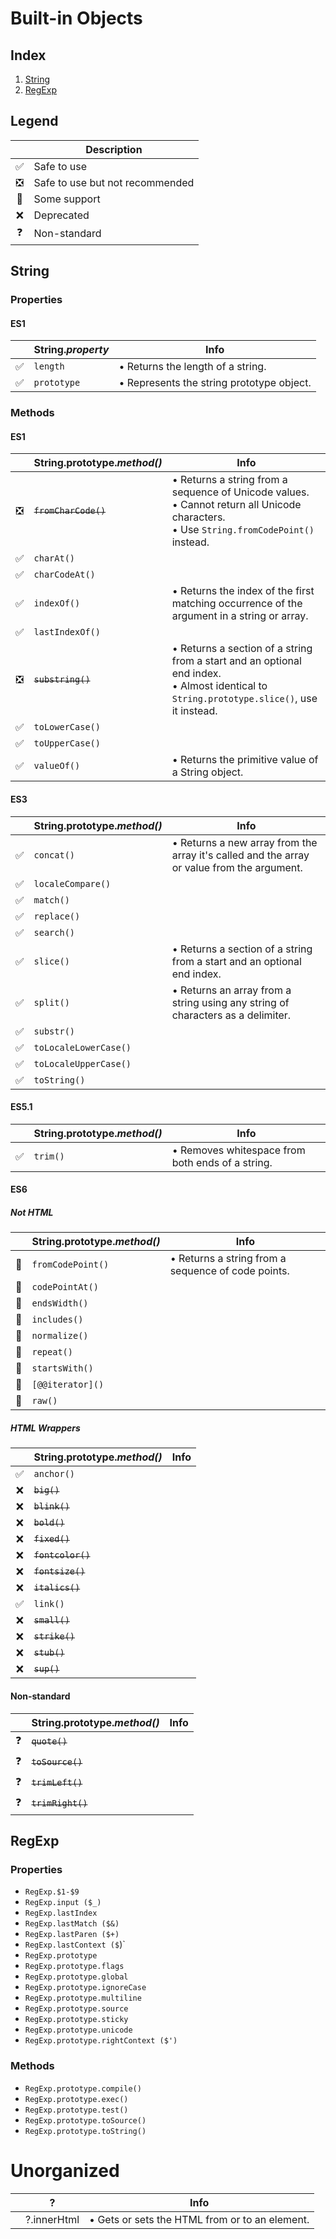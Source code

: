 # Built-in Objects

## Index
1. [String](#string)
1. [RegExp](#RegExp)

## Legend
|        | Description
| :----: | ------------------------
| ✅ | Safe to use
| ❎ | Safe to use but not recommended
| 🚧 | Some support
| ❌ | Deprecated
| ❓ | Non-standard

## String
### Properties
#### ES1
|        | String.*property* | Info
| :----: | ----------------- | -----------------
| ✅ | `length` | • Returns the length of a string.
| ✅ | `prototype` | • Represents the string prototype object.

### Methods
#### ES1
|        | String.prototype.*method()* | Info
| :----: | ----------------- | -----------------
| ❎ | ~~`fromCharCode()`~~ | • Returns a string from a sequence of Unicode values. <br> • Cannot return all Unicode characters. <br> • Use `String.fromCodePoint()` instead.
| ✅ | `charAt()`
| ✅ | `charCodeAt()`
| ✅ | `indexOf()` | • Returns the index of the first matching occurrence of the argument in a string or array.
| ✅ | `lastIndexOf()`
| ❎ | ~~`substring()`~~ | • Returns a section of a string from a start and an optional end index. <br> • Almost identical to `String.prototype.slice()`, use it instead.
| ✅ | `toLowerCase()`
| ✅ | `toUpperCase()`
| ✅ | `valueOf()` | • Returns the primitive value of a String object.

#### ES3
|        | String.prototype.*method()* | Info
| :----: | ----------------- | -----------------
| ✅ | `concat()` | • Returns a new array from the array it's called and the array or value from the argument.
| ✅ | `localeCompare()`
| ✅ | `match()`
| ✅ | `replace()`
| ✅ | `search()`
| ✅ | `slice()` | • Returns a section of a string from a start and an optional end index.
| ✅ | `split()` | • Returns an array from a string using any string of characters as a delimiter.
| ✅ | `substr()`
| ✅ | `toLocaleLowerCase()`
| ✅ | `toLocaleUpperCase()`
| ✅ | `toString()`

#### ES5.1
|        | String.prototype.*method()* | Info
| :----: | ----------------- | -----------------
| ✅ | `trim()` | • Removes whitespace from both ends of a string.

#### ES6

##### Not HTML
|        | String.prototype.*method()* | Info
| :----: | ----------------- | -----------------
| 🚧 | `fromCodePoint()` | • Returns a string from a sequence of code points.
| 🚧 | `codePointAt()`
| 🚧 | `endsWidth()`
| 🚧 | `includes()`
| 🚧 | `normalize()`
| 🚧 | `repeat()`
| 🚧 | `startsWith()`
| 🚧 | `[@@iterator]()`
| 🚧 | `raw()`

##### HTML Wrappers
|        | String.prototype.*method()* | Info
| :----: | ----------------- | -----------------
| ✅ | `anchor()`
| ❌ | ~~`big()`~~
| ❌ | ~~`blink()`~~
| ❌ | ~~`bold()`~~
| ❌ | ~~`fixed()`~~
| ❌ | ~~`fontcolor()`~~
| ❌ | ~~`fontsize()`~~
| ❌ | ~~`italics()`~~
| ✅ | `link()`
| ❌ | ~~`small()`~~
| ❌ | ~~`strike()`~~
| ❌ | ~~`stub()`~~
| ❌ | ~~`sup()`~~

#### Non-standard
|        | String.prototype.*method()* | Info
| :----: | ----------------- | -----------------
| ❓ | ~~`quote()`~~
| ❓ | ~~`toSource()`~~
| ❓ | ~~`trimLeft()`~~
| ❓ | ~~`trimRight()`~~

## RegExp
### Properties
+ `RegExp.$1-$9`
+ `RegExp.input ($_)`
+ `RegExp.lastIndex`
+ `RegExp.lastMatch ($&)`
+ `RegExp.lastParen ($+)`
+ `RegExp.lastContext ($`)`
+ `RegExp.prototype`
+ `RegExp.prototype.flags`
+ `RegExp.prototype.global`
+ `RegExp.prototype.ignoreCase`
+ `RegExp.prototype.multiline`
+ `RegExp.prototype.source`
+ `RegExp.prototype.sticky`
+ `RegExp.prototype.unicode`
+ `RegExp.prototype.rightContext ($')`

### Methods
+ `RegExp.prototype.compile()`
+ `RegExp.prototype.exec()`
+ `RegExp.prototype.test()`
+ `RegExp.prototype.toSource()`
+ `RegExp.prototype.toString()`

# Unorganized
|        | ? | Info
| :----: | ----------------- | -----------------
|  | ?.innerHtml | • Gets or sets the HTML from or to an element.
